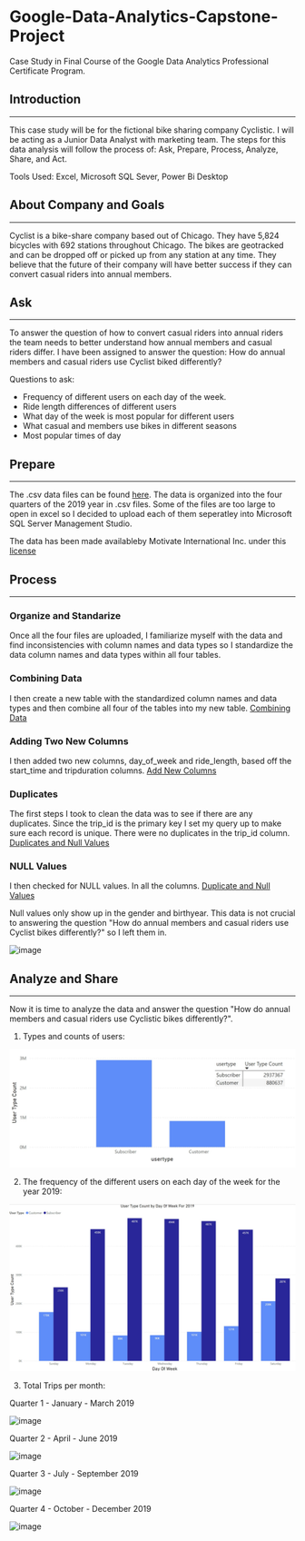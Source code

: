 # Google-Data-Analytics-Capstone-Project
Case Study in Final Course of the Google Data Analytics Professional Certificate Program.


## Introduction  
_____________________________________________________________________________________________________________________________________________________________________________________________
This case study will be for the fictional bike sharing company Cyclistic. I will be acting as a Junior Data Analyst with marketing team. The steps for this data analysis will follow the process of: Ask, Prepare, Process, Analyze, Share, and Act.  

Tools Used: Excel, Microsoft SQL Sever, Power Bi Desktop


## About Company and Goals
_____________________________________________________________________________________________________________________________________________________________________________________________
Cyclist is a bike-share company based out of Chicago. They have 5,824 bicycles with 692 stations throughout Chicago. The bikes are geotracked and can be dropped off or picked up from any station at any time. They believe that the future of their company will have better success if they can convert casual riders into annual members.


## Ask  
______________________________________________________________________________________________________________________________________________________________________________________________
To answer the question of how to convert casual riders into annual riders the team needs to better understand how annual members and casual riders differ. I have been assigned to answer the question: How do annual members and casual riders use Cyclist biked differently?

Questions to ask: 
  * Frequency of different users on each day of the week.
  * Ride length differences of different users
  * What day of the week is most popular for different users
  * What casual and members use bikes in different seasons
  * Most popular times of day

## Prepare  
_____________________________________________________________________________________________________________________________________________________________________________________________
The .csv data files can be found [here](https://divvy-tripdata.s3.amazonaws.com/index.html).  The data is organized into the four quarters of the 2019 year in .csv files. Some of the files are too large to open in excel so I decided to upload each of them seperatley into Microsoft SQL Server Management Studio.

The data has been made availableby Motivate International Inc. under this [license](https://divvybikes.com/data-license-agreement)

 ## Process
 ____________________________________________________________________________________________________________________________________________________________________________________________
### Organize and Standarize

Once all the four files are uploaded, I familiarize myself with the data and find inconsistencies with column names and data types so I standardize the data column names and data types within all four tables.

### Combining Data
I then create a new table with the standardized column names and data types and then combine all four of the tables into my new table. 
 [Combining Data](https://github.com/sec10/Google-Data-Analytics-Capstone-Project/blob/main/Data%20Combining%20SQL)
 
### Adding Two New Columns
I then added two new columns, day_of_week and ride_length, based off the start_time and tripduration columns. 
 [Add New Columns](https://github.com/sec10/Google-Data-Analytics-Capstone-Project/blob/main/New%20Columns)
 
### Duplicates
The first steps I took to clean the data was to see if there are any duplicates. Since the trip_id is the primary key I set my query up to make sure each record is unique. There were no duplicates in the trip_id column. 
[Duplicates and Null Values](https://github.com/sec10/Google-Data-Analytics-Capstone-Project/blob/main/Duplicates%20and%20Null%20Values)

### NULL Values
I then checked for NULL values. In all the columns. 
[Duplicate and Null Values](https://github.com/sec10/Google-Data-Analytics-Capstone-Project/blob/main/Duplicates%20and%20Null%20Values)

Null values only show up in the gender and birthyear. This data is not crucial to answering the question "How do annual members and casual riders use Cyclist bikes differently?" so I left them in. 

![image](https://github.com/user-attachments/assets/39274c0c-8cd9-4a5a-b06d-c2f9b3ba67fd)


## Analyze and Share 
_____________________________________________________________________________________________________________________________________________________________________________________________
Now it is time to analyze the data and answer the question "How do annual members and casual riders use Cyclistic bikes differently?". 

1. Types and counts of users: <br />

![image](https://github.com/sec10/Google-Data-Analytics-Capstone-Project/blob/main/images/UserTypeGraph.jpg)


 2. The frequency of the different users on each day of the week for the year 2019: <br />

![image](https://github.com/sec10/Google-Data-Analytics-Capstone-Project/blob/main/images/UserTypeCountByDayOfWeekFor2019.jpg)

3. Total Trips per month:<br />
  

Quarter 1 - January - March 2019

![image](https://github.com/user-attachments/assets/5f1785a1-0a25-4435-ae92-aa7e18c5e742)


Quarter 2 - April - June 2019

![image](https://github.com/user-attachments/assets/0331e6b6-c12a-4946-b9fa-e8d9f093d023)

Quarter 3 - July - September 2019

![image](https://github.com/user-attachments/assets/cc4024fb-bbf9-4376-805a-74033a850f8b)

Quarter 4 - October - December 2019

![image](https://github.com/user-attachments/assets/e19de5ab-d473-4ba7-ac23-337c1991d0ef)










